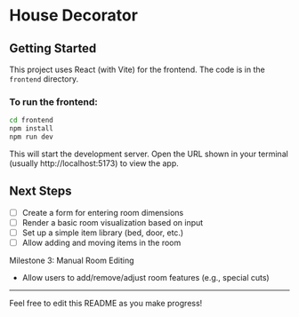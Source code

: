 # House Decorator

## Getting Started

This project uses React (with Vite) for the frontend. The code is in the `frontend` directory.

### To run the frontend:

```sh
cd frontend
npm install
npm run dev
```

This will start the development server. Open the URL shown in your terminal (usually http://localhost:5173) to view the app.

## Next Steps
- [ ] Create a form for entering room dimensions
- [ ] Render a basic room visualization based on input
- [ ] Set up a simple item library (bed, door, etc.)
- [ ] Allow adding and moving items in the room

Milestone 3: Manual Room Editing

- Allow users to add/remove/adjust room features (e.g., special cuts)

---

Feel free to edit this README as you make progress!

